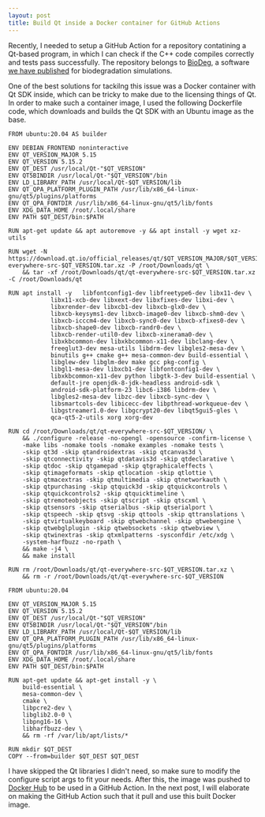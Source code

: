 ```yaml
---
layout: post
title: Build Qt inside a Docker container for GitHub Actions
---
```


Recently, I needed to setup a GitHub Action for a repository contatining a Qt-based program, in which I can check if the C++ code compiles correctly and tests pass successfully. The repository belongs to [BioDeg](https://github.com/mbarzegary/BioDeg-UI), a software [we have published](https://joss.theoj.org/papers/10.21105/joss.04281) for biodegradation simulations. 

One of the best solutions for tackilng this issue was a Docker container with Qt SDK inside, which can be tricky to make due to the licensing things of Qt. In order to make such a container image, I used the following Dockerfile code, which downloads and builds the Qt SDK with an Ubuntu image as the base. 

```docker
FROM ubuntu:20.04 AS builder

ENV DEBIAN_FRONTEND noninteractive
ENV QT_VERSION_MAJOR 5.15
ENV QT_VERSION 5.15.2
ENV QT_DEST /usr/local/Qt-"$QT_VERSION"
ENV QT5BINDIR /usr/local/Qt-"$QT_VERSION"/bin
ENV LD_LIBRARY_PATH /usr/local/Qt-$QT_VERSION/lib
ENV QT_QPA_PLATFORM_PLUGIN_PATH /usr/lib/x86_64-linux-gnu/qt5/plugins/platforms
ENV QT_QPA_FONTDIR /usr/lib/x86_64-linux-gnu/qt5/lib/fonts
ENV XDG_DATA_HOME /root/.local/share
ENV PATH $QT_DEST/bin:$PATH

RUN apt-get update && apt autoremove -y && apt install -y wget xz-utils

RUN wget -N https://download.qt.io/official_releases/qt/$QT_VERSION_MAJOR/$QT_VERSION/single/qt-everywhere-src-$QT_VERSION.tar.xz -P /root/Downloads/qt \
    && tar -xf /root/Downloads/qt/qt-everywhere-src-$QT_VERSION.tar.xz -C /root/Downloads/qt

RUN apt install -y   libfontconfig1-dev libfreetype6-dev libx11-dev \
            libx11-xcb-dev libxext-dev libxfixes-dev libxi-dev \
            libxrender-dev libxcb1-dev libxcb-glx0-dev \
            libxcb-keysyms1-dev libxcb-image0-dev libxcb-shm0-dev \
            libxcb-icccm4-dev libxcb-sync0-dev libxcb-xfixes0-dev \
            libxcb-shape0-dev libxcb-randr0-dev \
            libxcb-render-util0-dev libxcb-xinerama0-dev \
            libxkbcommon-dev libxkbcommon-x11-dev libclang-dev \
            freeglut3-dev mesa-utils libdrm-dev libgles2-mesa-dev \
            binutils g++ cmake g++ mesa-common-dev build-essential \
            libglew-dev libglm-dev make gcc pkg-config \
            libgl1-mesa-dev libxcb1-dev libfontconfig1-dev \
            libxkbcommon-x11-dev python libgtk-3-dev build-essential \
            default-jre openjdk-8-jdk-headless android-sdk \
            android-sdk-platform-23 libc6-i386 libdrm-dev \
            libgles2-mesa-dev libzc-dev libxcb-sync-dev \
            libsmartcols-dev libicecc-dev libpthread-workqueue-dev \
	        libgstreamer1.0-dev libgcrypt20-dev libqt5gui5-gles \
            qca-qt5-2-utils xorg xorg-dev

RUN cd /root/Downloads/qt/qt-everywhere-src-$QT_VERSION/ \
    && ./configure -release -no-opengl -opensource -confirm-license \
    -make libs -nomake tools -nomake examples -nomake tests \
    -skip qt3d -skip qtandroidextras -skip qtcanvas3d \
    -skip qtconnectivity -skip qtdatavis3d -skip qtdeclarative \
    -skip qtdoc -skip qtgamepad -skip qtgraphicaleffects \
    -skip qtimageformats -skip qtlocation -skip qtlottie \
    -skip qtmacextras -skip qtmultimedia -skip qtnetworkauth \
    -skip qtpurchasing -skip qtquick3d -skip qtquickcontrols \
    -skip qtquickcontrols2 -skip qtquicktimeline \
    -skip qtremoteobjects -skip qtscript -skip qtscxml \
    -skip qtsensors -skip qtserialbus -skip qtserialport \
    -skip qtspeech -skip qtsvg -skip qttools -skip qttranslations \
    -skip qtvirtualkeyboard -skip qtwebchannel -skip qtwebengine \
    -skip qtwebglplugin -skip qtwebsockets -skip qtwebview \
    -skip qtwinextras -skip qtxmlpatterns -sysconfdir /etc/xdg \
    -system-harfbuzz -no-rpath \
    && make -j4 \
    && make install

RUN rm /root/Downloads/qt/qt-everywhere-src-$QT_VERSION.tar.xz \
    && rm -r /root/Downloads/qt/qt-everywhere-src-$QT_VERSION

FROM ubuntu:20.04

ENV QT_VERSION_MAJOR 5.15
ENV QT_VERSION 5.15.2
ENV QT_DEST /usr/local/Qt-"$QT_VERSION"
ENV QT5BINDIR /usr/local/Qt-"$QT_VERSION"/bin
ENV LD_LIBRARY_PATH /usr/local/Qt-$QT_VERSION/lib
ENV QT_QPA_PLATFORM_PLUGIN_PATH /usr/lib/x86_64-linux-gnu/qt5/plugins/platforms
ENV QT_QPA_FONTDIR /usr/lib/x86_64-linux-gnu/qt5/lib/fonts
ENV XDG_DATA_HOME /root/.local/share
ENV PATH $QT_DEST/bin:$PATH

RUN apt-get update && apt-get install -y \
    build-essential \
    mesa-common-dev \
    cmake \
    libpcre2-dev \
    libglib2.0-0 \
    libpng16-16 \
    libharfbuzz-dev \
    && rm -rf /var/lib/apt/lists/*

RUN mkdir $QT_DEST
COPY --from=builder $QT_DEST $QT_DEST
```

I have skipped the Qt libraries I didn't need, so make sure to modify the configure script args to fit your needs. After this, the image was pushed to [Docker Hub](https://hub.docker.com/r/mbarzegary/qt-5.15.2-freefem-4.10) to be used in a GitHub Action. In the next post, I will elaborate on making the GitHub Action such that it pull and use this built Docker image.